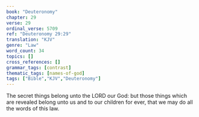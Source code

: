 ```yaml
---
book: "Deuteronomy"
chapter: 29
verse: 29
ordinal_verse: 5709
ref: "Deuteronomy 29:29"
translation: "KJV"
genre: "Law"
word_count: 34
topics: []
cross_references: []
grammar_tags: [contrast]
thematic_tags: [names-of-god]
tags: ["Bible","KJV","Deuteronomy"]
---
```

The secret things belong unto the LORD our God: but those things which are revealed belong unto us and to our children for ever, that we may do all the words of this law.
